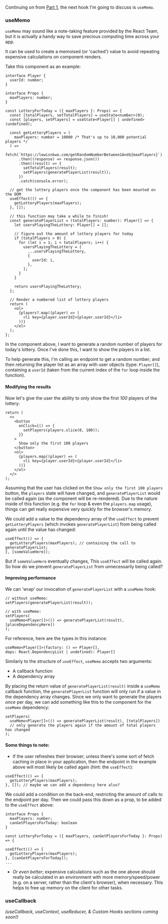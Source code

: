 Continuing on from [Part 1](https://lewisnkwo.com/posts/002-the-usages-of-react-hooks), the next hook I'm going to discuss is `useMemo`.

### useMemo

`useMemo` may sound like a note-taking feature provided by the React Team, but it is actually a handy way to save precious computing time across your app.

It can be used to create a memoised (or 'cached') value to avoid repeating expensive calculations on component renders.

Take this component as an example:

```tsx
interface Player {
  userId: number;
}

interface Props {
  maxPlayers: number;
}

const LotteryForToday = ({ maxPlayers }: Props) => {
  const [totalPlayers, setTotalPlayers] = useState<number>(0);
  const [players, setPlayers] = useState<Player[] | undefined>(undefined);

  const getLotteryPlayers = (
    maxPlayers: number = 10000 /* That's up to 10,000 potential players */
  ) =>
    fetch(`https://lewisnkwo.com/getRandomNumberBetween1And${maxPlayers}`)
      .then((response) => response.json())
      .then((result) => {
        setTotalPlayers(result);
        setPlayers(generatePlayerList(result));
      })
      .catch(console.error);

  // get the lottery players once the component has been mounted on the DOM
  useEffect(() => {
    getLotteryPlayers(maxPlayers);
  }, []);

  // this function may take a while to finish!
  const generatePlayerList = (totalPlayers: number): Player[] => {
    let usersPlayingTheLottery: Player[] = [];

    // figure out the amount of lottery players for today
    if (totalPlayers > 0) {
      for (let i = 1; i < totalPlayers; i++) {
        usersPlayingTheLottery = [
          ...usersPlayingTheLottery,
          {
            userId: i,
          },
        ];
      }
    }

    return usersPlayingTheLottery;
  };

  // Render a numbered list of lottery players
  return (
    <ol>
      {players?.map((player) => (
        <li key={player.userId}>{player.userId}</li>
      ))}
    </ol>
  );
};
```

In the component above, I want to generate a random number of players for today's lottery. Once I've done this, I want to show the players in a list.

To help generate this, I'm calling an endpoint to get a random number; and then returning the player list as an array with user objects (type: `Player[]`), containing a `userId` (taken from the current index of the `for` loop inside the function).

#### Modifying the results

Now let's give the user the ability to only show the first _100_ players of the lottery:

```tsx
return (
  <>
    <button
      onClick={() => {
        setPlayers(players.slice(0, 100));
      }}
    >
      Show only the first 100 players
    </button>
    <ol>
      {players.map((player) => (
        <li key={player.userId}>{player.userId}</li>
      ))}
    </ol>
  </>
);
```

Assuming that the user has clicked on the `Show only the first 100 players` button, the `players` state will have changed, and `generatePlayerList` would be called again (as the component will be re-rendered). Due to the nature inside of this function (e.g. the `for` loop & even the `players.map` usage), things can get really expensive very quickly for the browser's memory.

We could add a value to the dependency array of the `useEffect` to prevent `getLotteryPlayers` (which invokes `generatePlayerList`) from being called again until the value has changed:

```tsx
useEffect(() => {
  getLotteryPlayers(maxPlayers); // containing the call to generatePlayerList;
}, [someValueHere]);
```

But if `someValueHere` eventually changes, This `useEffect` will be called again. So how do we prevent `generatePlayerList` from unnecessarily being called?

#### Improving performance

We can 'wrap' our invocation of `generatePlayerList` with a `useMemo` hook:

```tsx
// without useMemo:
setPlayers(generatePlayerList(result));

// with useMemo:
setPlayers(
  useMemo<Player[]>(() => generatePlayerList(result), [placeDependencyHere])
);
```

For reference, here are the types in this instance:

```tsx
useMemo<Player[]>(factory: () => Player[],
deps: React.DependencyList | undefined): Player[]
```

Similarly to the structure of `useEffect`, `useMemo` accepts two arguments:

- A callback function
- A dependency array

By placing the return value of `generatePlayerList(result)` inside a `useMemo` callback function, the `generatePlayerList` function will only run if a value in the dependency array changes. Since we only want to generate the players _once_ per day, we can add something like this to the component for the `useMemo` dependency:

```tsx
setPlayers(
  useMemo<Player[]>(() => generatePlayerList(result), [totalPlayers])
  // only generate the players again if the amount of total players has changed
);
```

#### Some things to note:

- If the user refreshes their browser; unless there's some sort of fetch caching in place in your application, then the endpoint in the example above will most likely be called again (hint: the `useEffect`):

```tsx
useEffect(() => {
  getLotteryPlayers(maxPlayers);
}, []); // maybe we can add a dependency here also?
```

We could add a condition on the back-end, restricting the amount of calls to the endpoint per day. Then we could pass this down as a prop, to be added to the `useEffect` above:

```tsx
interface Props {
  maxPlayers: number;
  canGetPlayersForToday: boolean
}

const LotteryForToday = ({ maxPlayers, canGetPlayersForToday }: Props) => {

useEffect(() => {
  getLotteryPlayers(maxPlayers);
}, [canGetPlayersForToday]);
...
```

- _Or even better_; expensive calculations such as the one above should really be calculated in an environment with more memory/speed/power (e.g. on a server, rather than the client's browser), when necessary. This helps to free up memory on the client for other tasks.

### useCallback

_(useCallback, useContext, useReducer, & Custom Hooks sections coming soon!)_

